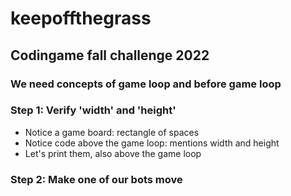 # keepoffthegrass

## Codingame fall challenge 2022

### We need concepts of **game loop** and **before game loop**

### Step 1: Verify 'width' and 'height'

* Notice a game board: rectangle of spaces
* Notice code above the game loop: mentions width and height
* Let's print them, also above the game loop

### Step 2: Make one of our bots move


